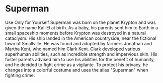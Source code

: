 # Superman
Use Only for Yourself
Superman was born on the planet Krypton and was given the name Kal-El at birth.
As a baby, his parents sent him to Earth in a small spaceship moments before Krypton was destroyed in a natural cataclysm.
His ship landed in the American countryside, near the fictional town of Smallville.
He was found and adopted by farmers Jonathan and Martha Kent, who named him Clark Kent.
Clark developed various superhuman abilities, such as incredible strength and impervious skin.
His foster parents advised him to use his abilities for the benefit of humanity, and he decided to fight crime as a vigilante.
To protect his privacy, he changes into a colorful costume and uses the alias "Superman" when fighting crime.
